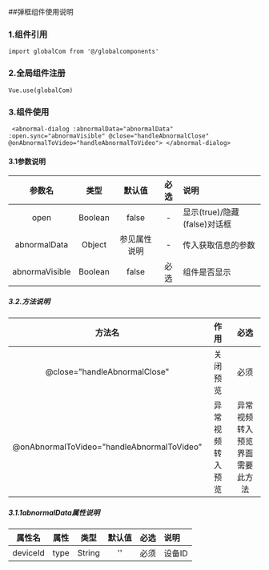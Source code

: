 ##弹框组件使用说明

### 1.组件引用
`import globalCom from '@/globalcomponents'`

### 2.全局组件注册
`Vue.use(globalCom)`

### 3.组件使用
` <abnormal-dialog :abnormalData="abnormalData" :open.sync="abnormaVisible" @close="handleAbnormalClose" @onAbnormalToVideo="handleAbnormalToVideo"> </abnormal-dialog>`
#### 3.1参数说明
| 参数名 | 类型 | 默认值 | 必选 | 说明 |
| :-----: | :----: | :------: | :---: | :---- |
| open | Boolean | false | - | 显示(true)/隐藏(false)对话框 |
| abnormalData | Object | 参见属性说明 | - | 传入获取信息的参数|
| abnormaVisible | Boolean | false | 必选 | 组件是否显示|
##### 3.2.方法说明
| 方法名 | 作用 | 必选 |
| :-----: | :----: | :---: |
| @close="handleAbnormalClose" | 关闭预览 | 必须 |
| @onAbnormalToVideo="handleAbnormalToVideo" | 异常视频转入预览 | 异常视频转入预览界面需要此方法 |
##### 3.1.1abnormalData属性说明
| 属性名 | 属性 | 类型 | 默认值 | 必选 | 说明 |
| :-----: | :----: | :----: | :------: | :---: | :---- |
| deviceId| type  | String | '' | 必须 | 设备ID |





